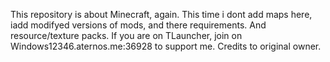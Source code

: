This repository is about Minecraft, again. This time i dont add maps here, iadd modifyed versions of mods, and there requirements. And resource/texture packs. If you are on TLauncher, join on Windows12346.aternos.me:36928 to support me. Credits to original owner.

